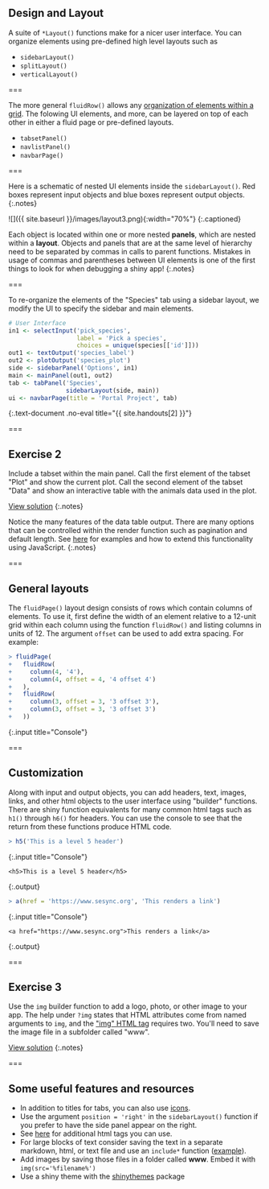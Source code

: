 ---
---

## Design and Layout

A suite of `*Layout()` functions make for a nicer user interface. You can organize elements using pre-defined high level layouts such as

- `sidebarLayout()`
- `splitLayout()`
- `verticalLayout()`

===

The more general `fluidRow()` allows any [organization of elements within a grid](http://shiny.rstudio.com/articles/layout-guide.html#grid-layouts-in-depth).
The folowing UI elements, and more, can be layered on top of each other in either a fluid page or pre-defined layouts.

- `tabsetPanel()`
- `navlistPanel()`
- `navbarPage()`

===

Here is a schematic of nested UI elements inside the `sidebarLayout()`. Red boxes represent input objects and blue boxes represent output objects.
{:.notes}

![]({{ site.baseurl }}/images/layout3.png){:width="70%"}
{:.captioned}

Each object is located within one or more nested **panels**, which are nested within a **layout**.
Objects and panels that are at the same level of hierarchy need to be separated by commas in calls to parent functions.
Mistakes in usage of commas and parentheses between UI elements is one of the first things to look for when debugging a shiny app! 
{:.notes}

===

To re-organize the elements of the "Species" tab using a sidebar layout, we modify the UI to specify the sidebar and main elements.



~~~r
# User Interface
in1 <- selectInput('pick_species',
                   label = 'Pick a species',
                   choices = unique(species[['id']]))
out1 <- textOutput('species_label')
out2 <- plotOutput('species_plot')
side <- sidebarPanel('Options', in1)
main <- mainPanel(out1, out2)
tab <- tabPanel('Species',
                sidebarLayout(side, main))
ui <- navbarPage(title = 'Portal Project', tab)						      
~~~
{:.text-document .no-eval title="{{ site.handouts[2] }}"}


===

## Exercise 2

Include a tabset within the main panel. Call the first element of the tabset "Plot" and show the current plot. Call the second element of the tabset "Data" and show an interactive table with the animals data used in the plot.

[View solution](#solution-2)
{:.notes}

Notice the many features of the data table output. There are many options that can be controlled within the render function such as pagination and default length. See [here](http://shiny.rstudio.com/gallery/datatables-options.html) for examples and how to extend this functionality using JavaScript.
{:.notes}

===

## General layouts

The `fluidPage()` layout design consists of rows which contain columns of elements. To use it, first define the width of an element relative to a 12-unit grid within each column using the function `fluidRow()` and listing columns in units of 12. The argument `offset` can be used to add extra spacing. For example:



~~~r
> fluidPage(
+   fluidRow(
+     column(4, '4'),
+     column(4, offset = 4, '4 offset 4')      
+   ),
+   fluidRow(
+     column(3, offset = 3, '3 offset 3'),
+     column(3, offset = 3, '3 offset 3')  
+   ))
~~~
{:.input title="Console"}


===

## Customization

Along with input and output objects, you can add headers, text, images, links, and other html objects to the user interface using "builder" functions. There are shiny function equivalents for many common html tags such as `h1()` through `h6()` for headers. You can use the console to see that the return from these functions produce HTML code.



~~~r
> h5('This is a level 5 header')
~~~
{:.input title="Console"}

~~~
<h5>This is a level 5 header</h5>
~~~
{:.output}



~~~r
> a(href = 'https://www.sesync.org', 'This renders a link')
~~~
{:.input title="Console"}

~~~
<a href="https://www.sesync.org">This renders a link</a>
~~~
{:.output}

===

## Exercise 3

Use the `img` builder function to add a logo, photo, or other image to your app. The help under `?img` states that HTML attributes come from named arguments to `img`, and the ["img" HTML tag](https://www.w3schools.com/tags/tag_img.asp) requires two. You'll need to save the image file in a subfolder called "www".

[View solution](#solution-3)
{:.notes}

===

## Some useful features and resources

- In addition to titles for tabs, you can also use [icons](http://shiny.rstudio.com/reference/shiny/latest/icon.html). 
- Use the argument `position = 'right'` in the `sidebarLayout()` function if you prefer to have the side panel appear on the right. 
- See [here](http://shiny.rstudio.com/articles/tag-glossary.html) for additional html tags you can use.
- For large blocks of text consider saving the text in a separate markdown, html, or text file and use an `include*` function ([example](http://shiny.rstudio.com/gallery/including-html-text-and-markdown-files.html)). 
- Add images by saving those files in a folder called **www**. Embed it with `img(src='%filename%')`
- Use a shiny theme with the [shinythemes](http://rstudio.github.io/shinythemes/) package
